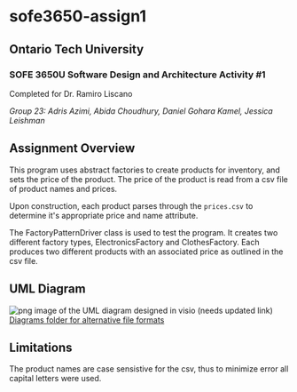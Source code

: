 # sofe3650-assign1
## Ontario Tech University 
### SOFE 3650U Software Design and Architecture Activity #1 
Completed for Dr. Ramiro Liscano

_Group 23: Adris Azimi, Abida Choudhury, Daniel Gohara Kamel, Jessica Leishman_

## Assignment Overview
This program uses abstract factories to create products for inventory, and sets the price of the product.  The price of the product is read from a csv file of product names and prices.

Upon construction, each product parses through the `prices.csv` to determine it's appropriate price and name attribute.

The FactoryPatternDriver class is used to test the program. It creates two different factory types, ElectronicsFactory and ClothesFactory.  Each produces two different products with an associated price as outlined in the csv file.

## UML Diagram
![png image of the UML diagram designed in visio (needs updated link)](https://github.com/jessica-leishman/sofe3650-assign1/blob/main/Diagram/UML_Diagram.png)
[Diagrams folder for alternative file formats](https://github.com/jessica-leishman/sofe3650-assign1/tree/main/Diagram)

## Limitations
The product names are case sensistive for the csv, thus to minimize error all capital letters were used.
